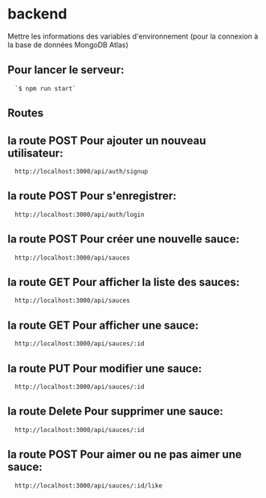 # backend

Mettre les informations des variables d'environnement (pour la connexion à la base de données MongoDB Atlas)

## Pour lancer le serveur:

      `$ npm run start`

## Routes

## la route POST Pour ajouter un nouveau utilisateur:

      http://localhost:3000/api/auth/signup

## la route POST Pour s'enregistrer:

      http://localhost:3000/api/auth/login

## la route POST Pour créer une nouvelle sauce:

      http://localhost:3000/api/sauces

## la route GET Pour afficher la liste des sauces:

      http://localhost:3000/api/sauces

## la route GET Pour afficher une sauce:

      http://localhost:3000/api/sauces/:id

## la route PUT Pour modifier une sauce:

      http://localhost:3000/api/sauces/:id

## la route Delete Pour supprimer une sauce:

      http://localhost:3000/api/sauces/:id

## la route POST Pour aimer ou ne pas aimer une sauce:

      http://localhost:3000/api/sauces/:id/like
